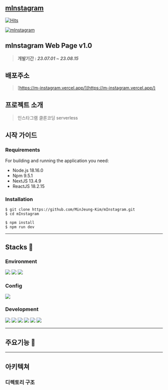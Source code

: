 ## [mInstagram](https://m-instagram.vercel.app/)
 

[![Hits](https://hits.seeyoufarm.com/api/count/incr/badge.svg?url=https%3A%2F%2Fm-instagram.vercel.app&count_bg=%2379C83D&title_bg=%235B5E66&icon=&icon_color=%23E7E7E7&title=Visit&edge_flat=false)](https://hits.seeyoufarm.com) 

 
[![mInstagram](https://github.com/MinJeung-Kim/mInstagram/assets/79193369/3e2c8d73-2c89-4ae2-9345-47f1a7a69727)](https://m-instagram.vercel.app/)


## mInstagram Web Page v1.0
> **개발기간 : *23.07.01 ~ 23.08.15***
## 배포주소
> [https://m-instagram.vercel.app/](https://m-instagram.vercel.app/)
## 프로젝트 소개
> 인스타그램 클론코딩
> serverless
## 시작 가이드
### Requirements
For building and running the application you need:
- Node.js 18.16.0
- Npm 9.5.1
- NextJS 13.4.9
- ReactJS 18.2.15
### Installation
```shell
$ git clone https://github.com/MinJeung-Kim/mInstagram.git
$ cd mInstagram

$ npm install
$ npm run dev
```
___
## Stacks 🔧
### Environment
<img src="https://img.shields.io/badge/Visual Studio Code-007ACC?style=flat-square&logo=Visual Studio Code&logoColor=white"> <img src="https://img.shields.io/badge/git-F05032?style=flat-square&logo=git&logoColor=white"> <img src="https://img.shields.io/badge/github-181717?style=flat-square&logo=github&logoColor=white">

### Config
<img src="https://img.shields.io/badge/npm-CB3837?style=flat-square&logo=npm&logoColor=white">

### Development
<img src="https://img.shields.io/badge/typescript-3178C6?style=flat-square&logo=typescript&logoColor=white"> <img src="https://img.shields.io/badge/react-61DAFB?style=flat-square&logo=react&logoColor=white"> <img src="https://img.shields.io/badge/Next.js-000000?style=flat-square&logo=Next.js&logoColor=white"> <img src="https://img.shields.io/badge/strapi-2F2E8B?style=flat-square&logo=strapi&logoColor=white"> <img src="https://img.shields.io/badge/serverless-FD5750?style=flat-square&logo=serverless&logoColor=white">
<img src="https://img.shields.io/badge/tailwindcss-06B6D4?style=flat-square&logo=tailwindcss&logoColor=white">

___
## 주요기능 🤹

___
## 아키텍쳐
### 디렉토리 구조
